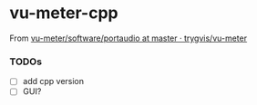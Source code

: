 vu-meter-cpp
============
From [vu-meter/software/portaudio at master · trygvis/vu-meter](https://github.com/trygvis/vu-meter/tree/master/software/portaudio)

### TODOs
- [ ] add cpp version
- [ ] GUI?